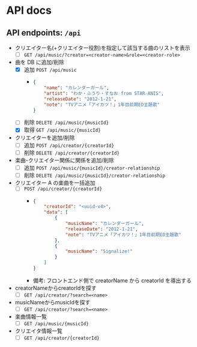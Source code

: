 # API docs

## API endpoints: `/api`

-   クリエイター名(+クリエイター役割)を指定して該当する曲のリストを表示
    -   [ ] `GET /api/music/?creator=<creator-name>&role=<creator-role>`

-   曲を DB に追加/削除
    -   [x] 追加 `POST /api/music`
        -   ```json
            {
                "name": "カレンダーガール",
                "artist": "わか・ふうり・すなお from STAR☆ANIS",
                "releaseDate": "2012-1-21",
                "note": "TVアニメ「アイカツ！」1年目前期ED主題歌"
            }
            ```
    -   [ ] 削除 `DELETE /api/music/{musicId}`
    -   [x] 取得 `GET /api/music/{musicId}`

-   クリエイターを追加/削除
    -   [ ] 追加 `POST /api/creator/{creatorId}`
    -   [ ] 削除 `DELETE /api/creator/{creatorId}`

-   楽曲-クリエイター関係に関係を追加/削除
    -   [ ] 追加 `POST /api/music/{musicId}/creator-relationship`
    -   [ ] 削除 `DELETE /api/music/{musicId}/creator-relationship`

-   クリエイター A の楽曲を一括追加
    -   [ ] `POST /api/creator/{creatorId}`
        -   ```json
            {
                "creatorId": "<uuid-v4>",
                "data": [
                    {
                        "musicName": "カレンダーガール",
                        "releaseDate": "2012-1-21",
                        "note": "TVアニメ「アイカツ！」1年目前期ED主題歌"
                    },
                    {
                        "musicName": "Signalize!"
                    }
                ]
            }
            ```
        -   備考: フロントエンド側で creatorName から creatorId を導出する

-   creatorNameからcreatorIdを探す
    - [ ]  `GET /api/creator/?search=<name>`

-   musicNameからmusicIdを探す
    - [ ]  `GET /api/creator/?search=<name>`

-   楽曲情報一覧
    - [ ]  `GET /api/music/{musicId}`
  
-   クリエイタ情報一覧
    - [ ]  `GET /api/creator/{creatorId}`